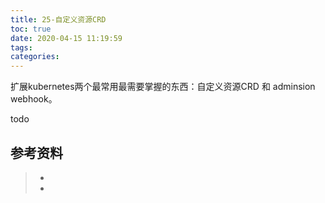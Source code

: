 ```yaml
---
title: 25-自定义资源CRD
toc: true
date: 2020-04-15 11:19:59
tags:
categories:
---
```


扩展kubernetes两个最常用最需要掌握的东西：自定义资源CRD 和 adminsion webhook。

todo



## 参考资料
> - []()
> - []()
